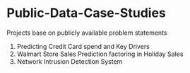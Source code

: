 # Public-Data-Case-Studies
Projects base on publicly available problem statements
1. Predicting Credit Card spend and Key Drivers
2. Walmart Store Sales Prediction factoring in Holiday Sales
3. Network Intrusion Detection System
